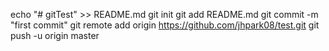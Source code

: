 echo "# gitTest" >> README.md
git init
git add README.md
git commit -m "first commit"
git remote add origin https://github.com/jhpark08/test.git
git push -u origin master
